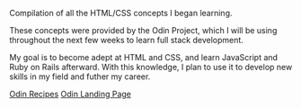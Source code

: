Compilation of all the HTML/CSS concepts I began learning.

These concepts were provided by the Odin Project, which I will be using throughout the next few weeks to learn full stack development.

My goal is to become adept at HTML and CSS, and learn JavaScript and Ruby on Rails afterward. With this knowledge, I plan to use it to develop new skills in my field and futher my career.


[Odin Recipes](https://ryanshz.github.io/htmlcssbasics-odin/odin-recipes-fix/odin-recipes-with-css/)
[Odin Landing Page](https://ryanshz.github.io/htmlcssbasics-odin/odinlanding-fix/)